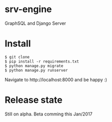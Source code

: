 # srv-engine
GraphSQL and Django Server

# Install
```
$ git clone
$ pip install -r requirements.txt
$ python manage.py migrate
$ python manage.py runserver
```
Navigate to http://localhost:8000 and be happy :)

# Release state
Still on alpha. Beta comming this Jan/2017
